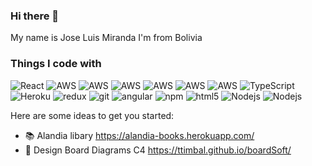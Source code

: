 ### Hi there 👋

My name is Jose Luis Miranda
I'm from Bolivia

<h3>Things I code with</h3>
<p>
  <img alt="React" src="https://img.shields.io/badge/-React-45b8d8?style=flat-square&logo=react&logoColor=white" />
  <img alt="AWS" src="https://img.shields.io/badge/-aws-FF9900?style=flat-square&logo=aws-lambda&logoColor=white" />
  <img alt="AWS" src="https://img.shields.io/badge/-aws-4053D6?style=flat-square&logo=amazon-dynamoDB&logoColor=white" />
  <img alt="AWS" src="https://img.shields.io/badge/-aws-FF4F8B?style=flat-square&logo=Amazon-API-Gateway&logoColor=white" />
  <img alt="AWS" src="https://img.shields.io/badge/-terraform-7B42BC?style=flat-square&logo=terraform&logoColor=white" />
  <img alt="AWS" src="https://img.shields.io/badge/-laravel-FF2D20?style=flat-square&logo=laravel&logoColor=white" />
  <img alt="AWS" src="https://img.shields.io/badge/-laravel-00ADD8?style=flat-square&logo=go&logoColor=white" />
  <img alt="TypeScript" src="https://img.shields.io/badge/-TypeScript-007ACC?style=flat-square&logo=typescript&logoColor=white" />
  <img alt="Heroku" src="https://img.shields.io/badge/-Heroku-430098?style=flat-square&logo=heroku&logoColor=white" />
  <img alt="redux" src="https://img.shields.io/badge/-Redux-764ABC?style=flat-square&logo=redux&logoColor=white" />
  <img alt="git" src="https://img.shields.io/badge/-Git-F05032?style=flat-square&logo=git&logoColor=white" />
  <img alt="angular" src="https://img.shields.io/badge/-Angular-DD0031?style=flat-square&logo=angular&logoColor=white" />
  <img alt="npm" src="https://img.shields.io/badge/-NPM-CB3837?style=flat-square&logo=npm&logoColor=white" />
  <img alt="html5" src="https://img.shields.io/badge/-HTML5-E34F26?style=flat-square&logo=html5&logoColor=white" />
  <img alt="Nodejs" src="https://img.shields.io/badge/-Nodejs-43853d?style=flat-square&logo=Node.js&logoColor=white" />
  <img alt="Nodejs" src="https://img.shields.io/badge/-Nodejs-43853d?style=flat-square&logo=Node.js&logoColor=white" />
</p>

Here are some ideas to get you started:

- 📚 Alandia libary  https://alandia-books.herokuapp.com/
- 📝 Design Board Diagrams C4 https://ttimbal.github.io/boardSoft/
